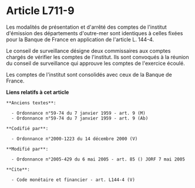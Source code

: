 # Article L711-9

Les modalités de présentation et d'arrêté des comptes de l'institut d'émission des départements d'outre-mer sont identiques à
celles fixées pour la Banque de France en application de l'article L. 144-4. 

Le conseil de surveillance désigne deux commissaires aux comptes chargés de vérifier les comptes de l'institut. Ils sont
convoqués à la réunion du conseil de surveillance qui approuve les comptes de l'exercice écoulé. 

Les comptes de l'institut sont consolidés avec ceux de la Banque de France.

**Liens relatifs à cet article**

	**Anciens textes**:

	  - Ordonnance n°59-74 du 7 janvier 1959 - art. 9 (M)
	  - Ordonnance n°59-74 du 7 janvier 1959 - art. 9 (Ab)

	**Codifié par**:

	  - Ordonnance n°2000-1223 du 14 décembre 2000 (V)

	**Modifié par**:

	  - Ordonnance n°2005-429 du 6 mai 2005 - art. 85 () JORF 7 mai 2005

	**Cite**:

	  - Code monétaire et financier - art. L144-4 (V)
